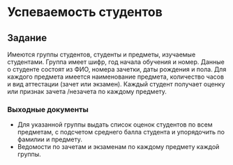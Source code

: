 # Успеваемость студентов

## Задание

Имеются группы студентов, студенты и предметы, изучаемые студентами. Группа имеет шифр, год начала обучения и номер. Данные о студенте состоят из ФИО, номера зачетки, даты рождения и пола. Для каждого предмета имеется наименование предмета, количество часов и вид аттестации (зачет или экзамен). Каждый студент получает оценку или признак зачета /незачета по каждому предмету.

### Выходные документы

- Для указанной группы выдать список оценок студентов по всем предметам, с подсчетом среднего балла студента и упорядочить по фамилии и предмету.
- Ведомости по зачетам и экзаменам по каждому предмету каждой группы.

